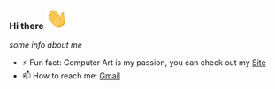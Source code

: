 ### Hi there <img src="https://raw.githubusercontent.com/parth-27/parth-27/master/Hi.gif" width="40px">
*some info about me*
- ⚡ Fun fact: Computer Art is my passion, you can check out my [Site](https://www.vietbui.xyz/)
- 📫 How to reach me: [Gmail](mailto:vietbui20@augustana.edu)


<!--
**vietbuiminh/vietbuiminh** is a ✨ _special_ ✨ repository because its `README.md` (this file) appears on your GitHub profile.

Here are some ideas to get you started:

- 🔭 I’m currently working on ...
- 🌱 I’m currently learning ...
- 👯 I’m looking to collaborate on ...
- 🤔 I’m looking for help with ...
- 💬 Ask me about ...
- 📫 How to reach me: ...
- 😄 Pronouns: ...
- ⚡ Fun fact: ...
-->

